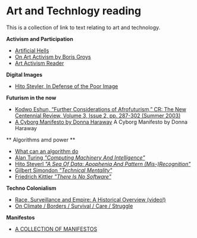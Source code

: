 # Art and Technlogy reading

This is a collection of link to text relating to art and technology.

**Activism and Participation**

- [Artificial Hells](https://selforganizedseminar.files.wordpress.com/2011/08/bishop-claire-artificial-hells-participatory-art-and-politics-spectatorship.pdf)
- [On Art Activism by Boris Groys](http://www.e-flux.com/journal/56/60343/on-art-activism/)
- [Art Activism Reader](https://www.dropbox.com/s/519zt6f8uibx3az/art-activism-reader.pdf?dl=0)


**Digital Images** 

- [Hito Steyler, In Defense of the Poor Image](http://www.e-flux.com/journal/10/61362/in-defense-of-the-poor-image/)


**Futurism in the now** 
- [Kodwo Eshun, “Further Considerations of Afrofuturism,” CR: The New Centennial Review, Volume 3, Issue 2, pp. 287-302 (Summer 2003)](https://growingrootsnyc.files.wordpress.com/2012/05/eshun-further-considerations-on-afrofuturism2.pdf)
- [A Cyborg Manifesto by Donna Haraway](http://faculty.georgetown.edu/irvinem/theory/Haraway-CyborgManifesto-1.pdf)
A Cyborg Manifesto by Donna Haraway

** Algorithms amd power ** 
- [What can an algorithm do](http://dismagazine.com/discussion/72975/josh-scannell-what-can-an-algorithm-do/)
- [Alan Turing _"Computing Machinery And Intelligence"_](http://www.loebner.net/Prizef/TuringArticle.html)
- [Hito Steyerl _"A Sea Of Data: Apophenia And Pattern (Mis-)Recognition"_](https://github.com/publicityreform/findbyimage/blob/master/readings/steyerl.pdf)
- [Gilbert Simondon _"Technical Mentality"_](https://github.com/publicityreform/findbyimage/blob/master/readings/simondon.pdf)
- [Friedrich Kittler _"There Is No Software"_](https://github.com/publicityreform/findbyimage/blob/master/readings/kittler.pdf)

**Techno Colonialism**
- [Race, Surveillance and Empire: A Historical Overview (video!)](https://www.youtube.com/watch?v=0CrsqII6las)
- [On Climate / Borders / Survival / Care / Struggle](http://www.basepublication.org/?p=474)

**Manifestos**
- [A COLLECTION OF MANIFESTOS](https://github.com/greyscalepress/manifestos/tree/master/content/manifestos)






